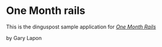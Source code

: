# One Month rails

This is the dinguspost sample application for
[*One Month Rails*](http://onemonthrails.com)

by Gary Lapon